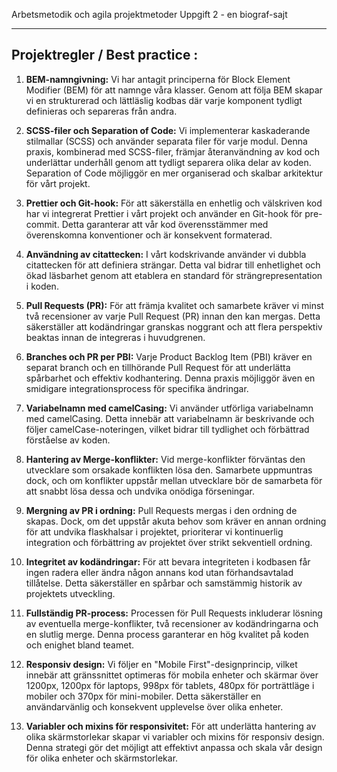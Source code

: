 
Arbetsmetodik och agila projektmetoder Uppgift 2 - en biograf-sajt

------------------------------------------------------------
**Projektregler / Best practice :**
------------------------------------------------------------

1) **BEM-namngivning:**
Vi har antagit principerna för Block Element Modifier (BEM) för att namnge våra klasser. Genom att följa BEM skapar vi en strukturerad och lättläslig kodbas där varje komponent tydligt definieras och separeras från andra.

2) **SCSS-filer och Separation of Code:**
Vi implementerar kaskaderande stilmallar (SCSS) och använder separata filer för varje modul. Denna praxis, kombinerad med SCSS-filer, främjar återanvändning av kod och underlättar underhåll genom att tydligt separera olika delar av koden. Separation of Code möjliggör en mer organiserad och skalbar arkitektur för vårt projekt.

3) **Prettier och Git-hook:**
För att säkerställa en enhetlig och välskriven kod har vi integrerat Prettier i vårt projekt och använder en Git-hook för pre-commit. Detta garanterar att vår kod överensstämmer med överenskomna konventioner och är konsekvent formaterad.

4) **Användning av citattecken:**
I vårt kodskrivande använder vi dubbla citattecken för att definiera strängar. Detta val bidrar till enhetlighet och ökad läsbarhet genom att etablera en standard för strängrepresentation i koden.

5) **Pull Requests (PR):**
För att främja kvalitet och samarbete kräver vi minst två recensioner av varje Pull Request (PR) innan den kan mergas. Detta säkerställer att kodändringar granskas noggrant och att flera perspektiv beaktas innan de integreras i huvudgrenen.

6) **Branches och PR per PBI:**
Varje Product Backlog Item (PBI) kräver en separat branch och en tillhörande Pull Request för att underlätta spårbarhet och effektiv kodhantering. Denna praxis möjliggör även en smidigare integrationsprocess för specifika ändringar.

7) **Variabelnamn med camelCasing:**
Vi använder utförliga variabelnamn med camelCasing. Detta innebär att variabelnamn är beskrivande och följer camelCase-noteringen, vilket bidrar till tydlighet och förbättrad förståelse av koden.

8) **Hantering av Merge-konflikter:**
Vid merge-konflikter förväntas den utvecklare som orsakade konflikten lösa den. Samarbete uppmuntras dock, och om konflikter uppstår mellan utvecklare bör de samarbeta för att snabbt lösa dessa och undvika onödiga förseningar.

9) **Mergning av PR i ordning:**
Pull Requests mergas i den ordning de skapas. Dock, om det uppstår akuta behov som kräver en annan ordning för att undvika flaskhalsar i projektet, prioriterar vi kontinuerlig integration och förbättring av projektet över strikt sekventiell ordning.

10) **Integritet av kodändringar:**
För att bevara integriteten i kodbasen får ingen radera eller ändra någon annans kod utan förhandsavtalad tillåtelse. Detta säkerställer en spårbar och samstämmig historik av projektets utveckling.

11) **Fullständig PR-process:**
Processen för Pull Requests inkluderar lösning av eventuella merge-konflikter, två recensioner av kodändringarna och en slutlig merge. Denna process garanterar en hög kvalitet på koden och enighet bland teamet.

12) **Responsiv design:**
Vi följer en "Mobile First"-designprincip, vilket innebär att gränssnittet optimeras för mobila enheter och skärmar över 1200px, 1200px för laptops, 998px för tablets, 480px för porträttläge i mobiler och 370px för mini-mobiler. Detta säkerställer en användarvänlig och konsekvent upplevelse över olika enheter.

13) **Variabler och mixins för responsivitet:**
För att underlätta hantering av olika skärmstorlekar skapar vi variabler och mixins för responsiv design. Denna strategi gör det möjligt att effektivt anpassa och skala vår design för olika enheter och skärmstorlekar.
